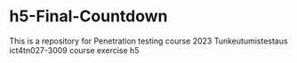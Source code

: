 # h5-Final-Countdown
This is a repository for Penetration testing course 2023 Tunkeutumistestaus ict4tn027-3009 course exercise h5
